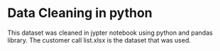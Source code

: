# Data Cleaning in python
 This dataset was cleaned in jypter notebook using python and pandas library.
The customer call list.xlsx is the dataset that was used.
